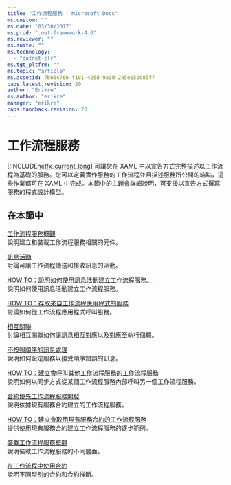 ```yaml
---
title: "工作流程服務 | Microsoft Docs"
ms.custom: ""
ms.date: "03/30/2017"
ms.prod: ".net-framework-4.6"
ms.reviewer: ""
ms.suite: ""
ms.technology: 
  - "dotnet-clr"
ms.tgt_pltfrm: ""
ms.topic: "article"
ms.assetid: 7b05c766-f181-425d-9a3d-2a5e150c85f7
caps.latest.revision: 20
author: "Erikre"
ms.author: "erikre"
manager: "erikre"
caps.handback.revision: 20
---
```

# 工作流程服務
[!INCLUDE[netfx_current_long](../../../../includes/netfx-current-long-md.md)] 可讓您在 XAML 中以宣告方式完整描述以工作流程為基礎的服務。您可以定義實作服務的工作流程並且描述服務所公開的端點，這些作業都可在 XAML 中完成。本節中的主題會詳細說明，可支援以宣告方式撰寫服務的程式設計模型。  
  
## 在本節中  
 [工作流程服務概觀](../../../../docs/framework/wcf/feature-details/workflow-services-overview.md)  
 說明建立和裝載工作流程服務相關的元件。  
  
 [訊息活動](../../../../docs/framework/wcf/feature-details/messaging-activities.md)  
 討論可讓工作流程傳送和接收訊息的活動。  
  
 [HOW TO：說明如何使用訊息活動建立工作流程服務。](../../../../docs/framework/wcf/feature-details/how-to-create-a-workflow-service-with-messaging-activities.md)  
 說明如何使用訊息活動建立工作流程服務。  
  
 [HOW TO：存取來自工作流程應用程式的服務](../../../../docs/framework/wcf/feature-details/how-to-access-a-service-from-a-workflow-application.md)  
 討論如何從工作流程應用程式呼叫服務。  
  
 [相互關聯](../../../../docs/framework/wcf/feature-details/correlation.md)  
 討論相互關聯如何讓訊息相互對應以及對應至執行個體。  
  
 [不按照順序的訊息處理](../../../../docs/framework/wcf/feature-details/out-of-order-message-processing.md)  
 說明如何設定服務以接受順序錯誤的訊息。  
  
 [HOW TO：建立會呼叫其他工作流程服務的工作流程服務](../../../../docs/framework/wcf/feature-details/how-to-create-a-workflow-service-that-calls-another-workflow-service.md)  
 說明如何以同步方式從某個工作流程服務內部呼叫另一個工作流程服務。  
  
 [合約優先工作流程服務開發](../../../../docs/framework/windows-workflow-foundation//contract-first-workflow-service-development.md)  
 說明依據現有服務合約建立的工作流程服務。  
  
 [HOW TO：建立會取用現有服務合約的工作流程服務](../../../../docs/framework/windows-workflow-foundation//how-to-create-a-workflow-service-that-consumes-an-existing-service-contract.md)  
 提供使用現有服務合約建立工作流程服務的逐步範例。  
  
 [裝載工作流程服務概觀](../../../../docs/framework/wcf/feature-details/hosting-workflow-services-overview.md)  
 說明裝載工作流程服務的不同層面。  
  
 [在工作流程中使用合約](../../../../docs/framework/wcf/feature-details/using-contracts-in-workflow.md)  
 說明不同型別的合約和合約推斷。